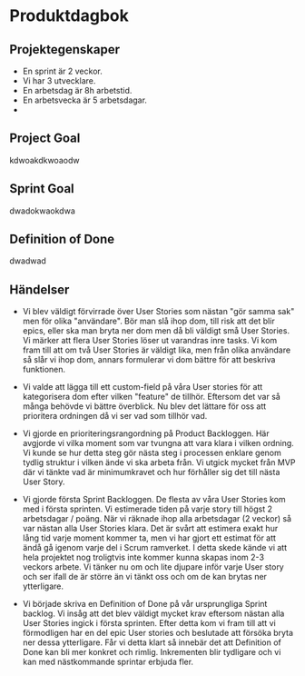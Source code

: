 # Produktdagbok

## Projektegenskaper
- En sprint är 2 veckor.
- Vi har 3 utvecklare.
- En arbetsdag är 8h arbetstid.
- En arbetsvecka är 5 arbetsdagar.
- 
## Project Goal
kdwoakdkwoaodw

## Sprint Goal
dwadokwaokdwa

## Definition of Done
dwadwad




## Händelser 

- Vi blev väldigt förvirrade över User Stories som nästan "gör samma sak" men för olika "användare". Bör man slå ihop dom, till risk att det blir epics, eller ska man bryta ner dom men då bli väldigt små User Stories. Vi märker att flera User Stories löser ut varandras inre tasks. Vi kom fram till att om två User Stories är väldigt lika, men från olika användare så slår vi ihop dom, annars formulerar vi dom bättre för att beskriva funktionen.

- Vi valde att lägga till ett custom-field på våra User stories för att kategorisera dom efter vilken "feature" de tillhör. Eftersom det var så många behövde vi bättre överblick. Nu blev det lättare för oss att prioritera ordningen då vi ser vad som tillhör vad.

- Vi gjorde en prioriteringsrangordning på Product Backloggen. Här avgjorde vi vilka moment som var tvungna att vara klara i vilken ordning. Vi kunde se hur detta steg gör nästa steg i processen enklare genom tydlig struktur i vilken ände vi ska arbeta från. Vi utgick mycket från MVP där vi tänkte vad är minimumkravet och hur förhåller sig det till nästa User Story.

- Vi gjorde första Sprint Backloggen. De flesta av våra User Stories kom med i första sprinten. Vi estimerade tiden på varje story till högst 2 arbetsdagar / poäng. När vi räknade ihop alla arbetsdagar (2 veckor) så var nästan alla User Stories klara. Det är svårt att estimera exakt hur lång tid varje moment kommer ta, men vi har gjort ett estimat för att ändå gå igenom varje del i Scrum ramverket. I detta skede kände vi att hela projektet nog troligtvis inte kommer kunna skapas inom 2-3 veckors arbete. Vi tänker nu om och lite djupare inför varje User story och ser ifall de är större än vi tänkt oss och om de kan brytas ner ytterligare.

- Vi började skriva en Definition of Done på vår ursprungliga Sprint backlog. Vi insåg att det blev väldigt mycket krav eftersom nästan alla User Stories ingick i första sprinten. Efter detta kom vi fram till att vi förmodligen har en del epic User stories och beslutade att försöka bryta ner dessa ytterligare. Får vi detta klart så innebär det att Definition of Done kan bli mer konkret och rimlig. Inkrementen blir tydligare och vi kan med nästkommande sprintar erbjuda fler. 




